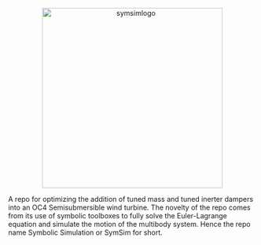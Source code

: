 <p align="center">
  <img width="367" alt="symsimlogo" src="https://github.com/dunc-lamb/SymSim/assets/85766190/fbd616f7-5b14-4bdc-bd9d-0418ad0e6cf3">
</p>

A repo for optimizing the addition of tuned mass and tuned inerter dampers into an OC4 Semisubmersible wind turbine. The novelty of the repo comes from its use of symbolic toolboxes to fully solve the Euler-Lagrange equation and simulate the motion of the multibody system. Hence the repo name Symbolic Simulation or SymSim for short.
